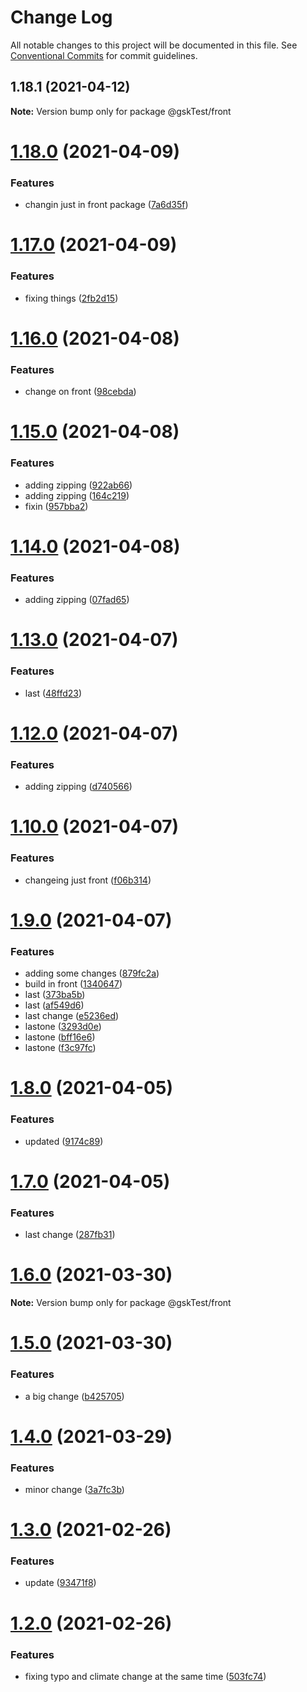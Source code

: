 # Change Log

All notable changes to this project will be documented in this file.
See [Conventional Commits](https://conventionalcommits.org) for commit guidelines.

## 1.18.1 (2021-04-12)

**Note:** Version bump only for package @gskTest/front






# [1.18.0](https://github.com/AugustoPeralta/yarn-workspaces/compare/v1.17.0...v1.18.0) (2021-04-09)


### Features

* changin just in front package ([7a6d35f](https://github.com/AugustoPeralta/yarn-workspaces/commit/7a6d35fa680eb52c4598681bac7ac69c4a6a0f6a))






# [1.17.0](https://github.com/AugustoPeralta/yarn-workspaces/compare/v1.16.0...v1.17.0) (2021-04-09)


### Features

* fixing things ([2fb2d15](https://github.com/AugustoPeralta/yarn-workspaces/commit/2fb2d1581f49676f16b3f570d441bee7e144fde3))






# [1.16.0](https://github.com/AugustoPeralta/yarn-workspaces/compare/v1.15.0...v1.16.0) (2021-04-08)


### Features

* change on front ([98cebda](https://github.com/AugustoPeralta/yarn-workspaces/commit/98cebdaea1f694b0b48d56ae7ea220c9f91d39d8))






# [1.15.0](https://github.com/AugustoPeralta/yarn-workspaces/compare/v1.14.0...v1.15.0) (2021-04-08)


### Features

* adding zipping ([922ab66](https://github.com/AugustoPeralta/yarn-workspaces/commit/922ab66295a62d8ae760ab5eb6b48beb7c2654d5))
* adding zipping ([164c219](https://github.com/AugustoPeralta/yarn-workspaces/commit/164c219fe4ec1adb62399021bba499bacd98b113))
* fixin ([957bba2](https://github.com/AugustoPeralta/yarn-workspaces/commit/957bba28eb5f0dc40edbadfc882a6d0117d4f228))






# [1.14.0](https://github.com/AugustoPeralta/yarn-workspaces/compare/v1.13.0...v1.14.0) (2021-04-08)


### Features

* adding zipping ([07fad65](https://github.com/AugustoPeralta/yarn-workspaces/commit/07fad651a0e81e16f22fb5378466a433188c93b5))






# [1.13.0](https://github.com/AugustoPeralta/yarn-workspaces/compare/v1.12.0...v1.13.0) (2021-04-07)


### Features

* last ([48ffd23](https://github.com/AugustoPeralta/yarn-workspaces/commit/48ffd23c4644678bc7fea2745e9d1536258e199f))






# [1.12.0](https://github.com/AugustoPeralta/yarn-workspaces/compare/v1.11.0...v1.12.0) (2021-04-07)


### Features

* adding zipping ([d740566](https://github.com/AugustoPeralta/yarn-workspaces/commit/d740566f336bef7d2299fadece35b5e30bb9efb9))






# [1.10.0](https://github.com/AugustoPeralta/yarn-workspaces/compare/v1.9.0...v1.10.0) (2021-04-07)


### Features

* changeing just front ([f06b314](https://github.com/AugustoPeralta/yarn-workspaces/commit/f06b314c5fd920adca72e17f983f2cdb1ca6a18a))






# [1.9.0](https://github.com/AugustoPeralta/yarn-workspaces/compare/v1.8.0...v1.9.0) (2021-04-07)


### Features

* adding some changes ([879fc2a](https://github.com/AugustoPeralta/yarn-workspaces/commit/879fc2a0172fc7cf8e9f87e032bf61240bfbfe38))
* build in front ([1340647](https://github.com/AugustoPeralta/yarn-workspaces/commit/1340647e171a85cf8ca5154afe594fefa47820ff))
* last ([373ba5b](https://github.com/AugustoPeralta/yarn-workspaces/commit/373ba5b034e35070ae7ea340a7bc84f57ef759ec))
* last ([af549d6](https://github.com/AugustoPeralta/yarn-workspaces/commit/af549d68c2b22cf126633be1e71243d1f9f61c24))
* last change ([e5236ed](https://github.com/AugustoPeralta/yarn-workspaces/commit/e5236ed9411a3e841b3f86dd97540d983cbad423))
* lastone ([3293d0e](https://github.com/AugustoPeralta/yarn-workspaces/commit/3293d0eb2f5746d5ed5979e9839fabb7a7a073ff))
* lastone ([bff16e6](https://github.com/AugustoPeralta/yarn-workspaces/commit/bff16e6ab6bff34314a50b340614bace1e353e6a))
* lastone ([f3c97fc](https://github.com/AugustoPeralta/yarn-workspaces/commit/f3c97fcabecadd518ed355218602acdfc3d87d0d))






# [1.8.0](https://github.com/AugustoPeralta/yarn-workspaces/compare/v1.7.0...v1.8.0) (2021-04-05)


### Features

* updated ([9174c89](https://github.com/AugustoPeralta/yarn-workspaces/commit/9174c89b9db8e8893bb4016449b7923c8199af6c))






# [1.7.0](https://github.com/AugustoPeralta/yarn-workspaces/compare/v1.6.0...v1.7.0) (2021-04-05)


### Features

* last change ([287fb31](https://github.com/AugustoPeralta/yarn-workspaces/commit/287fb31173b050b9bfcf68f7f55ca6371c1b3466))






# [1.6.0](https://github.com/AugustoPeralta/yarn-workspaces/compare/v1.5.0...v1.6.0) (2021-03-30)

**Note:** Version bump only for package @gskTest/front






# [1.5.0](https://github.com/AugustoPeralta/yarn-workspaces/compare/v1.4.0...v1.5.0) (2021-03-30)


### Features

* a big change ([b425705](https://github.com/AugustoPeralta/yarn-workspaces/commit/b425705c4b3ba6a33dab9e4b38ee330081bda852))






# [1.4.0](https://github.com/AugustoPeralta/yarn-workspaces/compare/v1.3.0...v1.4.0) (2021-03-29)


### Features

* minor change ([3a7fc3b](https://github.com/AugustoPeralta/yarn-workspaces/commit/3a7fc3b5aa8fe802a2860c55c47802d4b902e029))






# [1.3.0](https://github.com/nicolasdanelon/yarn-workspaces/compare/v1.2.0...v1.3.0) (2021-02-26)


### Features

* update ([93471f8](https://github.com/nicolasdanelon/yarn-workspaces/commit/93471f8ceae17c1bf752f027c2bd3b67d728b8af))





# [1.2.0](https://github.com/nicolasdanelon/yarn-workspaces/compare/v1.1.0...v1.2.0) (2021-02-26)


### Features

* fixing typo and climate change at the same time ([503fc74](https://github.com/nicolasdanelon/yarn-workspaces/commit/503fc74e22e38a2412bf33ada0081e8fd0705fff))
